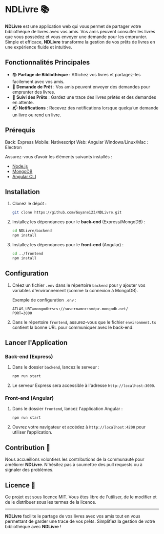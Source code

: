 # NDLivre 📚

**NDLivre** est une application web qui vous permet de partager votre bibliothèque de livres avec vos amis. Vos amis peuvent consulter les livres que vous possédez et vous envoyer une demande pour les emprunter. Simple et efficace, **NDLivre** transforme la gestion de vos prêts de livres en une expérience fluide et intuitive.

## Fonctionnalités Principales

- 📚 **Partage de Bibliothèque** : Affichez vos livres et partagez-les facilement avec vos amis.
- 📖 **Demande de Prêt** : Vos amis peuvent envoyer des demandes pour emprunter des livres.
- 🔄 **Suivi des Prêts** : Gardez une trace des livres prêtés et des demandes en attente.
- 📬 **Notifications** : Recevez des notifications lorsque quelqu’un demande un livre ou rend un livre.

## Prérequis

Back: Express
Mobile: Nativescript
Web: Angular
Windows/Linux/Mac : Electron

Assurez-vous d’avoir les éléments suivants installés :

- [Node.js](https://nodejs.org/) 
- [MongoDB](https://www.mongodb.com/) 
- [Angular CLI](https://angular.io/cli)

## Installation

1. Clonez le dépôt :

   ```bash
   git clone https://github.com/Guyane123/NDLivre.git
   ```

2. Installez les dépendances pour le **back-end** (Express/MongoDB) :

   ```bash
   cd NDLivre/backend
   npm install
   ```

3. Installez les dépendances pour le **front-end** (Angular) :

   ```bash
   cd ../frontend
   npm install
   ```

## Configuration

1. Créez un fichier `.env` dans le répertoire `backend` pour y ajouter vos variables d'environnement (comme la connexion à MongoDB).

   Exemple de configuration `.env` :

   ```env
   ATLAS_URI=mongodb+srv://<username>:<mdp>.mongodb.net/
   PORT=3000
   ```

2. Dans le répertoire `frontend`, assurez-vous que le fichier `environment.ts` contient la bonne URL pour communiquer avec le back-end.

## Lancer l'Application

### Back-end (Express)

1. Dans le dossier `backend`, lancez le serveur :

   ```bash
   npm run start
   ```

2. Le serveur Express sera accessible à l'adresse `http://localhost:3000`.

### Front-end (Angular)

1. Dans le dossier `frontend`, lancez l'application Angular :

   ```bash
   npm run start
   ```

2. Ouvrez votre navigateur et accédez à `http://localhost:4200` pour utiliser l’application.

## Contribution 🤝

Nous accueillons volontiers les contributions de la communauté pour améliorer **NDLivre**. N’hésitez pas à soumettre des pull requests ou à signaler des problèmes.

## Licence 📜

Ce projet est sous licence MIT. Vous êtes libre de l'utiliser, de le modifier et de le distribuer sous les termes de la licence.

---

**NDLivre** facilite le partage de vos livres avec vos amis tout en vous permettant de garder une trace de vos prêts. Simplifiez la gestion de votre bibliothèque avec **NDLivre** !
